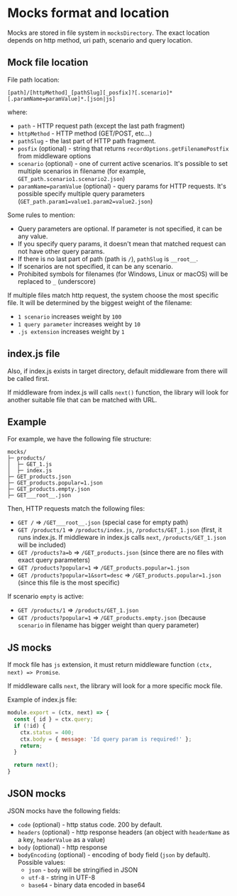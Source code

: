 # Mocks format and location

Mocks are stored in file system in `mocksDirectory`. The exact location depends on http method, uri path,
scenario and query location.

## Mock file location

File path location:

`[path]/[httpMethod]_[pathSlug][_posfix]?[.scenario]*[.paramName=paramValue]*.[json|js]`

where:
* `path` - HTTP request path (except the last path fragment)
* `httpMethod` - HTTP method (GET/POST, etc...)
* `pathSlug` - the last part of HTTP path fragment.
* `posfix` (optional) - string that returns `recordOptions.getFilenamePostfix` from middleware options
* `scenario` (optional) - one of current active scenarios. It's possible to set multiple scenarios in filename (for example, `GET_path.scenario1.scenario2.json`)
*  `paramName=paramValue` (optional) - query params for HTTP requests. It's possible specify multiple query parameters (`GET_path.param1=value1.param2=value2.json`)

Some rules to mention:
* Query parameters are optional. If parameter is not specified, it can be any value.
* If you specify query params, it doesn't mean that matched request can not have other query params.
* If there is no last part of path (path is `/`), `pathSlug` is `__root__`.
* If scenarios are not specified, it can be any scenario.
* Prohibited symbols for filenames (for Windows, Linux or macOS) will be replaced to `_` (underscore)

If multiple files match http request, the system choose the most specific file.
It will be determined by the biggest weight of the filename:
* `1 scenario` increases weight by `100`
* `1 query parameter` increases weight by `10`
* `.js extension` increases weight by `1`

## index.js file

Also, if index.js exists in target directory, default middleware from there will be called first.

If middleware from index.js will calls `next()` function, the library will look for another suitable file that can be matched with URL.

## Example

For example, we have the following file structure:

```
mocks/
├─ products/
│  ├─ GET_1.js
│  ├─ index.js
├─ GET_products.json
├─ GET_products.popular=1.json
├─ GET_products.empty.json
├─ GET___root__.json
```

Then, HTTP requests match the following files:

* `GET /` => `/GET___root__.json` (special case for empty path)
* `GET /products/1` => `/products/index.js`, `/products/GET_1.json` (first, it runs index.js. If middleware in index.js calls `next`, `/products/GET_1.json` will be included)
* `GET /products?a=b` => `/GET_products.json` (since there are no files with exact query parameters)
* `GET /products?popular=1` => `/GET_products.popular=1.json`
* `GET /products?popular=1&sort=desc` => `/GET_products.popular=1.json` (since this file is the most specific)

If scenario `empty` is active:

* `GET /products/1` => `/products/GET_1.json`
* `GET /products?popular=1` => `/GET_products.empty.json` (because `scenario` in filename has bigger weight than query parameter)

## JS mocks

If mock file has `js` extension, it must return middleware function `(ctx, next) => Promise`.

If middleware calls `next`, the library will look for a more specific mock file.

Example of index.js file:

```js
module.export = (ctx, next) => {
  const { id } = ctx.query;
  if (!id) {
    ctx.status = 400;
    ctx.body = { message: 'Id query param is required!' };
    return;
  }

  return next();
}
```

## JSON mocks

JSON mocks have the following fields:

* `code` (optional) - http status code. 200 by default.
* `headers` (optional) - http response headers (an object with `headerName` as a key, `headerValue` as a value)
* `body` (optional) - http response
* `bodyEncoding` (optional) - encoding of body field (`json` by default). Possible values:
  * `json` - `body` will be stringified in JSON
  * `utf-8` - string in UTF-8
  * `base64` - binary data encoded in base64
